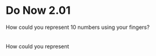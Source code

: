 # Do Now 2.01

How could you represent 10 numbers using your fingers? 
<br>
<br>
<br>
How could you represent 